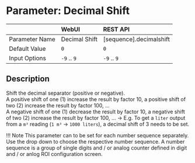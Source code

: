 # Parameter: Decimal Shift

|                   | WebUI               | REST API
|:---               |:---                 |:----
| Parameter Name    | Decimal Shift       | [sequence].decimalshift
| Default Value     | `0`                 | `0`
| Input Options     | `-9` .. `9`         | `-9` .. `9`


## Description

Shift the decimal separator (positive or negative).<br>
A positive shift of one (1) increase the result by factor 10, a positive shift of two (2) 
increase the result by factor 100, ...<br> A negative shift of one (1) decrease the result 
by factor 10, a negative shift of two (2) increase the result by factor 100, ... 
-> E.g. To get a `liter` output from a `m³` reading  (`1 m³` -> `1000 liters`), a decimal 
shift of 3 needs to be set.


!!! Note
    This parameter can to be set for each number sequence separately. 
    Use the drop down to choose the respective number sequence. 
    A number sequence is a group of single digits and / or analog counter defined in 
    digit and / or anlog ROI configuration screen.
